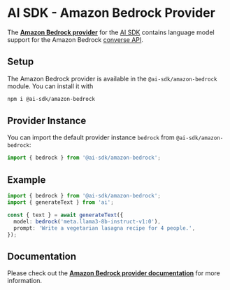 # AI SDK - Amazon Bedrock Provider

The **[Amazon Bedrock provider](https://sdk.vercel.ai/providers/ai-sdk-providers/amazon-bedrock)** for the [AI SDK](https://sdk.vercel.ai/docs)
contains language model support for the Amazon Bedrock [converse API](https://docs.aws.amazon.com/bedrock/latest/APIReference/API_runtime_Converse.html).

## Setup

The Amazon Bedrock provider is available in the `@ai-sdk/amazon-bedrock` module. You can install it with

```bash
npm i @ai-sdk/amazon-bedrock
```

## Provider Instance

You can import the default provider instance `bedrock` from `@ai-sdk/amazon-bedrock`:

```ts
import { bedrock } from '@ai-sdk/amazon-bedrock';
```

## Example

```ts
import { bedrock } from '@ai-sdk/amazon-bedrock';
import { generateText } from 'ai';

const { text } = await generateText({
  model: bedrock('meta.llama3-8b-instruct-v1:0'),
  prompt: 'Write a vegetarian lasagna recipe for 4 people.',
});
```

## Documentation

Please check out the **[Amazon Bedrock provider documentation](https://sdk.vercel.ai/providers/ai-sdk-providers/amazon-bedrock)** for more information.
